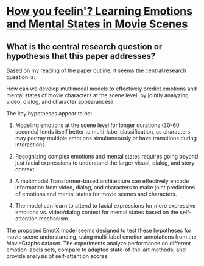 # [How you feelin'? Learning Emotions and Mental States in Movie Scenes](https://arxiv.org/abs/2304.05634)

## What is the central research question or hypothesis that this paper addresses?

 Based on my reading of the paper outline, it seems the central research question is:

How can we develop multimodal models to effectively predict emotions and mental states of movie characters at the scene level, by jointly analyzing video, dialog, and character appearances?

The key hypotheses appear to be:

1) Modeling emotions at the scene level for longer durations (30-60 seconds) lends itself better to multi-label classification, as characters may portray multiple emotions simultaneously or have transitions during interactions.

2) Recognizing complex emotions and mental states requires going beyond just facial expressions to understand the larger visual, dialog, and story context. 

3) A multimodal Transformer-based architecture can effectively encode information from video, dialog, and characters to make joint predictions of emotions and mental states for movie scenes and characters.

4) The model can learn to attend to facial expressions for more expressive emotions vs. video/dialog context for mental states based on the self-attention mechanism.

The proposed EmotX model seems designed to test these hypotheses for movie scene understanding, using multi-label emotion annotations from the MovieGraphs dataset. The experiments analyze performance on different emotion labels sets, compare to adapted state-of-the-art methods, and provide analysis of self-attention scores.
